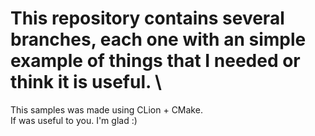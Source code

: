# This repository contains several branches, each one with an simple example of things that I needed or think it is useful. \
This samples was made using CLion + CMake.\
If was useful to you. I'm glad :)